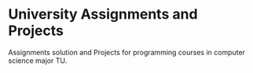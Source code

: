 # University Assignments and Projects

Assignments solution and Projects for programming courses in computer science major TU.
